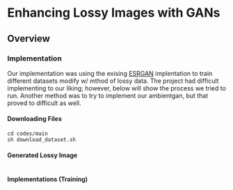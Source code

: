 # Enhancing Lossy Images with GANs

## Overview

### Implementation

Our implementation was using the exising [ESRGAN](https://github.com/xinntao/ESRGAN) implentation to train 
different datasets modify w/ mthod of lossy data. The project had difficult implementing to our liking; however, 
below will show the process we tried to run. Another method was to try to implement our ambientgan, but that proved to difficult as well.

#### Downloading Files

```
cd codes/main
sh download_dataset.sh
```

#### Generated Lossy Image

```

```

#### Implementations (Training)


